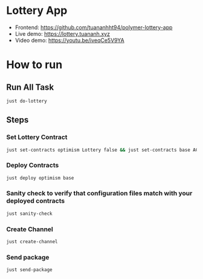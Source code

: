 # Lottery App
- Frontend: https://github.com/tuananhht94/polymer-lottery-app
- Live demo: https://lottery.tuananh.xyz
- Video demo: https://youtu.be/iveqCe5V9YA

# How to run
## Run All Task

```bash
just do-lottery
```

## Steps

### Set Lottery Contract

```bash
just set-contracts optimism Lottery false && just set-contracts base ACToken false
```

### Deploy Contracts

```bash
just deploy optimism base
```

### Sanity check to verify that configuration files match with your deployed contracts

```bash
just sanity-check
```

### Create Channel

```bash
just create-channel
```

### Send package

```bash
just send-package
```
